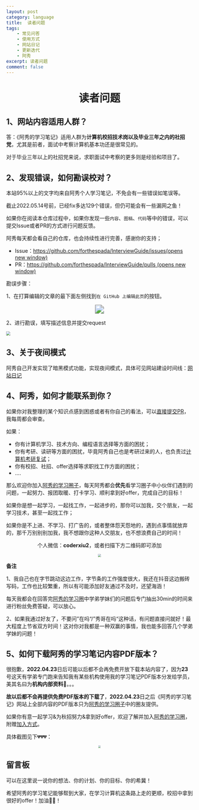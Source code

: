 ```yaml
---
layout: post
category: language
title:  读者问题
tags:
    - 常见问答
    - 使用方式
    - 网站日记
    - 更新迭代
    - 阿秀
excerpt: 读者问题
comment: false
---
```




  <h1 align="center">
    读者问题
  </h1>




## 1、网站内容适用人群？

答：《阿秀的学习笔记》适用人群为**计算机校招技术岗以及毕业三年之内的社招党**，尤其是前者，面试中考察计算机基本功还是很常见的。

对于毕业三年以上的社招党来说，求职面试中考察的更多则是经验和项目了。

## 2、发现错误，如何勘误校对？

本站95%以上的文字均来自阿秀个人学习笔记，不免会有一些错误如笔误等。

截止2022.05.14号前，已经fix多达129个错误，但仍可能会有一些漏网之鱼！

如果你在阅读本仓库过程中，如果你发现一些`内容`、`图稿`、`代码`等中的错误，可以提交Issue或者PR的方式进行问题反馈。

阿秀每天都会看自己的仓库，也会持续性进行完善，感谢你的支持；

- Issue：[https://github.com/forthespada/InterviewGuide/issues(opens new window)](https://github.com/forthespada/InterviewGuide/issues)
- PR：[https://github.com/forthespada/InterviewGuide/pulls (opens new window)](https://github.com/forthespada/InterviewGuide/pulls)

勘误步骤：

1、在打算编辑的文章的最下面左侧找到`在 GitHub 上编辑此页`的按钮。

<div align="center">
  <img src="https://axiu-image-bed.oss-cn-shanghai.aliyuncs.com/img/202205141646236.png" style="zoom: 150%;" />
</div>



2、进行勘误，填写描述信息并提交request

<img src="https://axiu-image-bed.oss-cn-shanghai.aliyuncs.com/img/202205141648473.png" style="zoom:67%;" />



## 3、关于夜间模式

阿秀自己开发实现了暗黑模式功能，实现夜间模式，具体可见网站建设时间线：[网站日记](/notes/08-other/01-web-time-line.md)



## 4、阿秀，如何才能联系到你？

如果你对我整理的某个知识点感到困惑或者有你自己的看法，可以[直接提交PR](/notes/08-other/02-question.md#_2、发现错误-如何勘误校对)，我每周都会审查。

如果：

- 你有计算机学习、技术方向、编程语言选择等方面的困扰；
- 你有考研、读研等方面的困扰，毕竟阿秀自己也是考研过来的人，也负责过[计算机考研复试](/notes/06-about/02-school/20210315-近期招收计算机考研调剂学生有感%7C考研调剂指南.md)；
- 你有校招、社招、offer选择等求职找工作方面的困扰；
- ....

那么欢迎你加入[阿秀的学习圈子](/notes/05-xiustar/01-xiustar_reading_guide/01-introduce.md)，每天阿秀都会**优先**看学习圈子中小伙伴们遇到的问题，一起努力、报团取暖、打卡学习、顺利拿到好offer，完成自己的目标！



如果你是想一起学习，一起找工作，一起进步的，那你可以加我，交个朋友，一起学习技术，甚至一起找工作；

如果你是不上进、不学习、打广告的，或者整体怨天怨地的，遇到点事情就放弃的，那千万别别别加我，我不想跟你这种人交朋友，也不想浪费自己的时间！

<div align="center">
  <p>
    个人微信：<strong>coderxiu2</strong>，或者扫描下方二维码即可添加
  </p>
    <img src="https://axiu-image-bed.oss-cn-shanghai.aliyuncs.com/img/202205150014655.png" style="zoom:50%;" />
</div>

**备注**

1、我自己也在字节跳动这边工作，字节条的工作强度很大，我还在抖音这边搬砖写码，工作也比较繁重，所以有可能添加好友通过不及时，还望海涵！

每天我都会在回答完[阿秀的学习圈](/notes/05-xiustar/01-xiustar_reading_guide/01-introduce.md)中学弟学妹们的问题后专门抽出30min的时间来进行粉丝免费答疑，可以放心。

2、如果我通过好友了，不要问”在吗“/”秀哥在吗“这种话，有问题直接问就好！最大程度上节省双方时间！这对你对我都是一种双赢的事情，我也能多回答几个学弟学妹的问题！



## 5、如何下载阿秀的学习笔记内容PDF版本？

很抱歉，**2022.04.23**日后可能以后都不会再免费开放下载本站内容了，因为**23**号这天有学弟专门跑来告知我有某些机构使用我的学习笔记PDF版本分发给学员，美其名曰为**机构内部资料**🤕。。。

**故以后都不会再提供免费PDF版本的下载了**，**2022.04.23**日之后《阿秀的学习笔记》网站上全部内容的PDF版本只为[阿秀的学习圈子](/notes/05-xiustar/01-xiustar_reading_guide/01-introduce.md)中的圈友提供。

如果你有意一起学习&为秋招努力&拿到好offer，欢迎了解并加入[阿秀的学习圈](/notes/05-xiustar/01-xiustar_reading_guide/01-introduce.md)，附赠[加入方式](/notes/05-xiustar/01-xiustar_reading_guide/01-introduce.md#五、加入方式)。

具体截图见下💔💔💔：



<div align="center"><img src="https://axiu-image-bed.oss-cn-shanghai.aliyuncs.com/img/202205202303985.png" style="zoom:40%;" /></div>





## 留言板

可以在这里说一说你的想法、你的计划、你的目标、你的希冀！

希望阿秀的学习笔记能够帮到大家，在学习计算机这条路上走的更顺，校招中拿到很好的offer！加油💪🏻！
